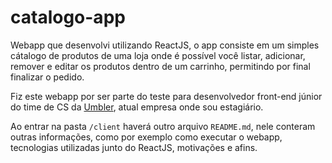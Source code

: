 # catalogo-app
 
Webapp que desenvolvi utilizando ReactJS, o app consiste em um simples cátalogo de produtos de uma loja onde é possível você listar, adicionar, remover e editar os produtos dentro de um carrinho, permitindo por final finalizar o pedido.

Fiz este webapp por ser parte do teste para desenvolvedor front-end júnior do time de CS da [Umbler](https://umbler.com/br), atual empresa onde sou estagiário.

Ao entrar na pasta ```/client``` haverá outro arquivo ```README.md```, nele conteram outras informações, como por exemplo como executar o webapp, tecnologias utilizadas junto do ReactJS, motivações e afins.
